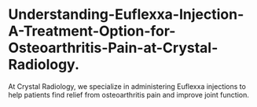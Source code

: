 # Understanding-Euflexxa-Injection-A-Treatment-Option-for-Osteoarthritis-Pain-at-Crystal-Radiology.
At Crystal Radiology, we specialize in administering Euflexxa injections to help patients find relief from osteoarthritis pain and improve joint function.

